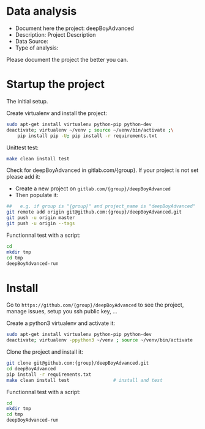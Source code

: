 # Data analysis
- Document here the project: deepBoyAdvanced
- Description: Project Description
- Data Source:
- Type of analysis:

Please document the project the better you can.

# Startup the project

The initial setup.

Create virtualenv and install the project:
```bash
sudo apt-get install virtualenv python-pip python-dev
deactivate; virtualenv ~/venv ; source ~/venv/bin/activate ;\
    pip install pip -U; pip install -r requirements.txt
```

Unittest test:
```bash
make clean install test
```

Check for deepBoyAdvanced in gitlab.com/{group}.
If your project is not set please add it:

- Create a new project on `gitlab.com/{group}/deepBoyAdvanced`
- Then populate it:

```bash
##   e.g. if group is "{group}" and project_name is "deepBoyAdvanced"
git remote add origin git@github.com:{group}/deepBoyAdvanced.git
git push -u origin master
git push -u origin --tags
```

Functionnal test with a script:

```bash
cd
mkdir tmp
cd tmp
deepBoyAdvanced-run
```

# Install

Go to `https://github.com/{group}/deepBoyAdvanced` to see the project, manage issues,
setup you ssh public key, ...

Create a python3 virtualenv and activate it:

```bash
sudo apt-get install virtualenv python-pip python-dev
deactivate; virtualenv -ppython3 ~/venv ; source ~/venv/bin/activate
```

Clone the project and install it:

```bash
git clone git@github.com:{group}/deepBoyAdvanced.git
cd deepBoyAdvanced
pip install -r requirements.txt
make clean install test                # install and test
```
Functionnal test with a script:

```bash
cd
mkdir tmp
cd tmp
deepBoyAdvanced-run
```
